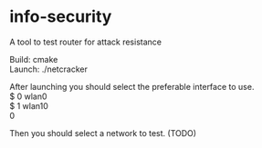 # info-security
A tool to test router for attack resistance

Build: cmake\
Launch: ./netcracker

After launching you should select the preferable interface to use.\
$ 0 wlan0\
$ 1 wlan10\
0

Then you should select a network to test. (TODO)
